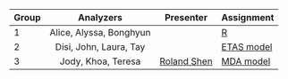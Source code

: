 | Group | Analyzers | Presenter | Assignment |
| -----|:------:|:------:|-------|
| 1 | Alice, Alyssa, Bonghyun | |<a href = "https://github.com/bonghyun5/AnalyzersSubgroup3R">R</a>|
| 2 | Disi, John, Laura, Tay | | <a href = "https://github.com/taywon/ETAS_subgroup2">ETAS model</a>  |
| 3 | Jody, Khoa, Teresa | <a href="https://github.com/rolandshen">Roland Shen</a> | <a href = "https://github.com/stat157/background/issues/13">MDA model</a> |
